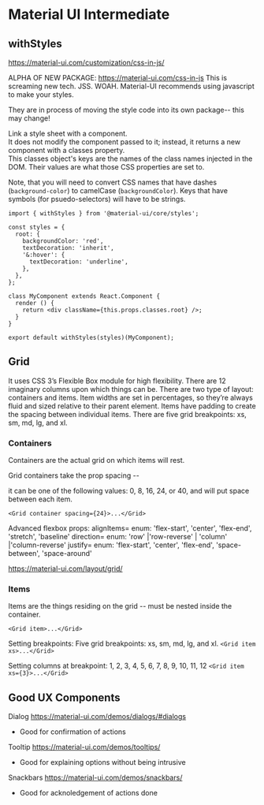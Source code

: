 # Material UI Intermediate

## withStyles
https://material-ui.com/customization/css-in-js/

ALPHA OF NEW PACKAGE: https://material-ui.com/css-in-js
This is screaming new tech. JSS. WOAH. Material-UI recommends using javascript to make your styles. 

They are in process of moving the style code into its own package-- this may change!


Link a style sheet with a component.  
It does not modify the component passed to it; instead, it returns a new component with a classes property.  
This classes object's keys are the names of the class names injected in the DOM. Their values are what those CSS properties are set to.

Note, that you will need to convert CSS names that have dashes (`background-color`) to camelCase (`backgroundColor`).
Keys that have symbols (for psuedo-selectors) will have to be strings.

```
import { withStyles } from '@material-ui/core/styles';

const styles = {
  root: {
    backgroundColor: 'red',
    textDecoration: 'inherit',
    '&:hover': {
      textDecoration: 'underline',
    },
  },
};

class MyComponent extends React.Component {
  render () {
    return <div className={this.props.classes.root} />;
  }
}

export default withStyles(styles)(MyComponent);
```



## Grid

It uses CSS 3’s Flexible Box module for high flexibility.
There are 12 imaginary columns upon which things can be.
There are two type of layout: containers and items.
Item widths are set in percentages, so they’re always fluid and sized relative to their parent element.
Items have padding to create the spacing between individual items.
There are five grid breakpoints: xs, sm, md, lg, and xl.

### Containers
Containers are the actual grid on which items will rest.

Grid containers take the prop spacing -- 

it can be one of the following values: 0, 8, 16, 24, or 40, and will put space between each item.

`<Grid container spacing={24}>...</Grid>`

Advanced flexbox props:
alignItems= enum: 'flex-start', 'center', 'flex-end', 'stretch', 'baseline'
direction= enum: 'row' |'row-reverse' | 'column' |'column-reverse'
justify= enum: 'flex-start', 'center', 'flex-end', 'space-between', 'space-around'

https://material-ui.com/layout/grid/

### Items
Items are the things residing on the grid -- must be nested inside the container.

`<Grid item>...</Grid>`

Setting breakpoints:
Five grid breakpoints: xs, sm, md, lg, and xl.
`<Grid item xs>...</Grid>`

Setting columns at breakpoint: 1, 2, 3, 4, 5, 6, 7, 8, 9, 10, 11, 12
`<Grid item xs={3}>...</Grid>`


## Good UX Components
Dialog https://material-ui.com/demos/dialogs/#dialogs
  - Good for confirmation of actions
  
Tooltip https://material-ui.com/demos/tooltips/
  - Good for explaining options without being intrusive
  
Snackbars https://material-ui.com/demos/snackbars/
  - Good for acknoledgement of actions done
